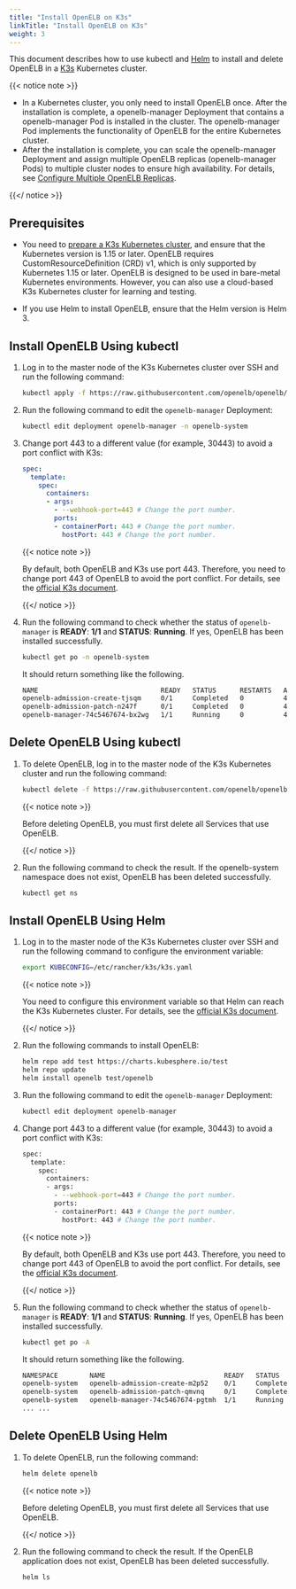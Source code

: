 ```yaml
---
title: "Install OpenELB on K3s"
linkTitle: "Install OpenELB on K3s"
weight: 3
---
```


This document describes how to use kubectl and [Helm](https://helm.sh/) to install and delete OpenELB in a [K3s](https://k3s.io/) Kubernetes cluster.

{{< notice note >}}

- In a Kubernetes cluster, you only need to install OpenELB once. After the installation is complete, a openelb-manager Deployment that contains a openelb-manager Pod is installed in the cluster. The openelb-manager Pod implements the functionality of OpenELB for the entire Kubernetes cluster.
- After the installation is complete, you can scale the openelb-manager Deployment and assign multiple OpenELB replicas (openelb-manager Pods) to multiple cluster nodes to ensure high availability. For details, see [Configure Multiple OpenELB Replicas](/docs/getting-started/configuration/configure-multiple-openelb-replicas).

{{</ notice >}}

## Prerequisites

* You need to [prepare a K3s Kubernetes cluster](https://rancher.com/docs/k3s/latest/en/installation/), and ensure that the Kubernetes version is 1.15 or later. OpenELB requires CustomResourceDefinition (CRD) v1, which is only supported by Kubernetes 1.15 or later. OpenELB is designed to be used in bare-metal Kubernetes environments. However, you can also use a cloud-based K3s Kubernetes cluster for learning and testing.

* If you use Helm to install OpenELB, ensure that the Helm version is Helm 3.

## Install OpenELB Using kubectl

1. Log in to the master node of the K3s Kubernetes cluster over SSH and run the following command:

   ```bash
   kubectl apply -f https://raw.githubusercontent.com/openelb/openelb/master/deploy/openelb.yaml
   ```
   
2. Run the following command to edit the `openelb-manager` Deployment:

   ```bash
   kubectl edit deployment openelb-manager -n openelb-system
   ```

3. Change port 443 to a different value (for example, 30443) to avoid a port conflict with K3s:

   ```yaml
   spec:
     template:
       spec:
         containers:
         - args:
           - --webhook-port=443 # Change the port number.
           ports:
           - containerPort: 443 # Change the port number.
             hostPort: 443 # Change the port number.
   ```

   {{< notice note >}}

   By default, both OpenELB and K3s use port 443. Therefore, you need to change port 443 of OpenELB to avoid the port conflict. For details, see the [official K3s document](https://rancher.com/docs/k3s/latest/en/networking/#traefik-ingress-controller).

   {{</ notice >}}  
   

4. Run the following command to check whether the status of `openelb-manager` is **READY**: **1/1** and **STATUS**: **Running**. If yes, OpenELB has been installed successfully.

   ```bash
   kubectl get po -n openelb-system
   ```

   It should return something like the following.
   
   ```bash
   NAME                               READY   STATUS      RESTARTS   AGE
   openelb-admission-create-tjsqm     0/1     Completed   0          41s
   openelb-admission-patch-n247f      0/1     Completed   0          41s
   openelb-manager-74c5467674-bx2wg   1/1     Running     0          41s
   ```

## Delete OpenELB Using kubectl

1. To delete OpenELB, log in to the master node of the K3s Kubernetes cluster and run the following command:

   ```bash
   kubectl delete -f https://raw.githubusercontent.com/openelb/openelb/master/deploy/openelb.yaml
   ```

   {{< notice note >}}

   Before deleting OpenELB, you must first delete all Services that use OpenELB.

   {{</ notice >}}

2. Run the following command to check the result. If the openelb-system namespace does not exist, OpenELB has been deleted successfully.

   ```bash
   kubectl get ns
   ```
   

## Install OpenELB Using Helm

1. Log in to the master node of the K3s Kubernetes cluster over SSH and run the following command to configure the environment variable:

   ```bash
   export KUBECONFIG=/etc/rancher/k3s/k3s.yaml
   ```

   {{< notice note >}}

   You need to configure this environment variable so that Helm can reach the K3s Kubernetes cluster. For details, see the [official K3s document](https://rancher.com/docs/k3s/latest/en/cluster-access/).

   {{</ notice >}}

2. Run the following commands to install OpenELB:

   ```bash 
   helm repo add test https://charts.kubesphere.io/test
   helm repo update
   helm install openelb test/openelb
   ```

3. Run the following command to edit the `openelb-manager` Deployment:

   ```bash
   kubectl edit deployment openelb-manager
   ```

4. Change port 443 to a different value (for example, 30443) to avoid a port conflict with K3s:

   ```bash
   spec:
     template:
       spec:
         containers:
         - args:
           - --webhook-port=443 # Change the port number.
           ports:
           - containerPort: 443 # Change the port number.
             hostPort: 443 # Change the port number.
   ```

   {{< notice note >}}

   By default, both OpenELB and K3s use port 443. Therefore, you need to change port 443 of OpenELB to avoid the port conflict. For details, see the [official K3s document](https://rancher.com/docs/k3s/latest/en/networking/#traefik-ingress-controller).

   {{</ notice >}}

5. Run the following command to check whether the status of `openelb-manager` is **READY**: **1/1** and **STATUS**: **Running**. If yes, OpenELB has been installed successfully.

   ```bash
   kubectl get po -A
   ```

   It should return something like the following.
   
   ```bash
   NAMESPACE        NAME                              READY   STATUS      RESTARTS   AGE
   openelb-system   openelb-admission-create-m2p52    0/1     Completed   0          32s
   openelb-system   openelb-admission-patch-qmvnq     0/1     Completed   0          31s
   openelb-system   openelb-manager-74c5467674-pgtmh  1/1     Running     0          32s
   ... ...
   ```
   
   

## Delete OpenELB Using Helm

1. To delete OpenELB, run the following command:

   ```bash
   helm delete openelb
   ```

   {{< notice note >}}

   Before deleting OpenELB, you must first delete all Services that use OpenELB.

   {{</ notice >}}

2. Run the following command to check the result. If the OpenELB application does not exist, OpenELB has been deleted successfully.

   ```bash
   helm ls
   ```
